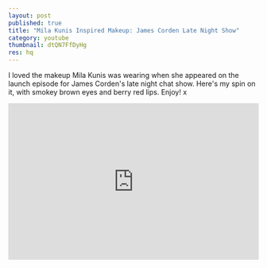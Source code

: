```yaml
---
layout: post
published: true
title: "Mila Kunis Inspired Makeup: James Corden Late Night Show"
category: youtube
thumbnail: dtQN7FfDyHg
res: hq
---
```





I loved the makeup Mila Kunis was wearing when she appeared on the launch episode for James Corden's late night chat show. Here's my spin on it, with smokey brown eyes and berry red lips. Enjoy! x

<iframe width="100%" height="315px" src="https://www.youtube.com/embed/dtQN7FfDyHg?rel=0&amp;showinfo=0" frameborder="0" allowfullscreen></iframe>

